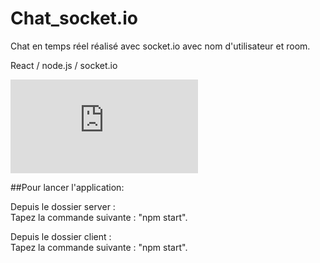 # Chat_socket.io
Chat en temps réel réalisé avec socket.io avec nom d'utilisateur et room.  

React / node.js / socket.io  

![alt text](https://zupimages.net/viewer.php?id=21/41/jumr.png)  

##Pour lancer l'application:  

Depuis le dossier server :  
Tapez la commande suivante : "npm start".  

Depuis le dossier client :  
Tapez la commande suivante : "npm start".
